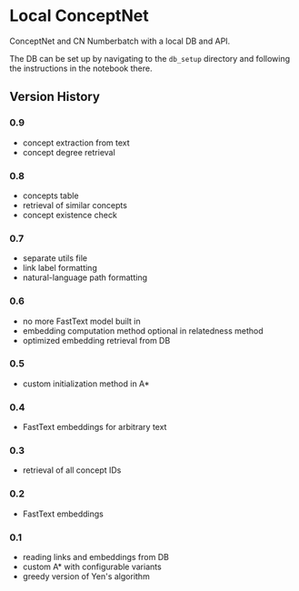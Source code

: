 # Local ConceptNet

ConceptNet and CN Numberbatch with a local DB and API.

The DB can be set up by navigating to the ```db_setup``` directory and following the instructions in the notebook there.

## Version History

### 0.9
- concept extraction from text
- concept degree retrieval

### 0.8
- concepts table
- retrieval of similar concepts
- concept existence check

### 0.7
- separate utils file
- link label formatting
- natural-language path formatting

### 0.6
- no more FastText model built in
- embedding computation method optional in relatedness method
- optimized embedding retrieval from DB

### 0.5
- custom initialization method in A*

### 0.4
- FastText embeddings for arbitrary text

### 0.3
- retrieval of all concept IDs

### 0.2
- FastText embeddings

### 0.1
- reading links and embeddings from DB
- custom A* with configurable variants
- greedy version of Yen's algorithm
